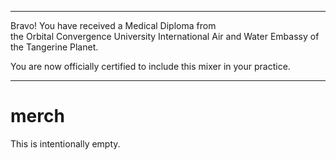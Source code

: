




******

Bravo!  You have received a Medical Diploma from   
the Orbital Convergence University International Air and Water Embassy of the Tangerine Planet.  

You are now officially certified to include this mixer in your practice.

******


# merch
This is intentionally empty.
